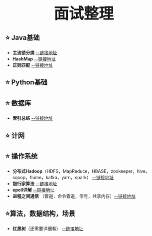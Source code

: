 # <div align='center' ><font size='40'>面试整理</font></div>

## :star: Java基础
+ **主流锁分类** [--链接地址](https://www.cnblogs.com/song-wentao/p/12658330.html)
+ **HashMap** [--链接地址](https://www.jb51.net/article/158959.htm)
+ **正则匹配** [--链接地址](https://blog.csdn.net/weixin_44259720/article/details/88179885)

## :star: Python基础

## :star: 数据库
+ **索引总结** [--链接地址](https://www.jianshu.com/p/c82148473235)

## :star: 计网

## :star: 操作系统
+ **分布式Hadoop**（HDFS，MapReduce，HBASE，zookeeper，hive，sqoop，flume，kafka，yarn，spark）  [--链接地址](https://blog.csdn.net/wyqwilliam/article/details/81913740)
+ **银行家算法**   [--链接地址](https://blog.csdn.net/qq_36260974/article/details/84404369)
+ **epoll详解**   [--链接地址](https://blog.csdn.net/songchuwang1868/article/details/89877739)
+ **进程之间通信** （管道，命令管道，信号，共享内存）[--链接地址](https://blog.csdn.net/qq_38880380/article/details/78527115?utm_medium=distribute.pc_relevant_t0.none-task-blog-BlogCommendFromMachineLearnPai2-1.nonecase&depth_1-utm_source=distribute.pc_relevant_t0.none-task-blog-BlogCommendFromMachineLearnPai2-1.nonecase)

## :star:算法，数据结构，场景
+ **红黑树**（还需要详细看）   [--链接地址](https://www.jianshu.com/p/e136ec79235c)





